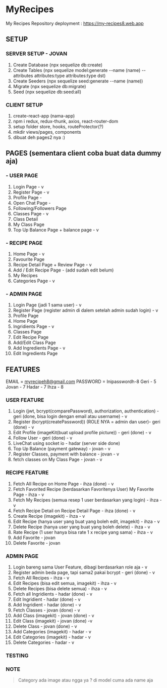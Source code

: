 # MyRecipes
My Recipes Repository
deployment : https://my-recipes8.web.app

## SETUP
### SERVER SETUP - JOVAN
1. Create Database (npx sequelize db:create)
2. Create Tables (npx sequelize model:generate --name (name) --attributes attributes:type attributes:type dst)
3. Create Seeders (npx sequelize seed:generate --name (name))
4. Migrate (npx sequelize db:migrate)
5. Seed (npx sequelize db:seed:all)

### CLIENT SETUP
1. create-react-app (nama-app)
2. npm i redux, redux-thunk, axios, react-router-dom
3. setup folder store, hooks, routeProtector(?)
4. mkdir views/pages, components
5. dibuat deh pages2 nya :)

## PAGES (sementara client coba buat data dummy aja)
### - USER PAGE
1. Login Page - v
2. Register Page - v
3. Profile Page - 
4. Open Chat Page - 
5. Following/Followers Page 
6. Classes Page - v
7. Class Detail 
8. My Class Page
9. Top Up Balance Page + balance page - v

### - RECIPE PAGE
1. Home Page - v
2. Favourite Page
3. Recipe Detail Page + Review Page - v
4. Add / Edit Recipe Page - (add sudah edit belum)
5. My Recipes 
6. Categories Page - v

### - ADMIN PAGE
1. Login Page (jadi 1 sama user) - v
2. Register Page (register admin di dalem setelah admin sudah login) - v
3. Profile Page
4. Home Page
5. Ingridients Page - v
6. Classes Page 
7. Edit Recipe Page
8. Add/Edit Class Page
9. Add Ingredients Page - v
10. Edit Ingredients Page

## FEATURES
EMAIL = myrecipeh8@gmail.com
PASSWORD = Inipasswordh-8
Geri - 5
Jovan - 7
Hadar - 7
Ihza - 8
### USER FEATURE
1. Login (jwt, bcrypt(comparePassword), authorization, authentication) - geri (done, bisa login dengan email atau username) - v
2. Register (bcrypt(createPassword)) (ROLE NYA = admin dan user)- geri (done) - v
3. Edit Profile (imageKit(buat upload profile picture)) - geri (done) - v
4. Follow User - geri (done) - v
5. LiveChat using socket io - hadar (server side done)
6. Top Up Balance (payment gateway) - jovan - v
6. Register Classes, payment with balance - jovan - v
7. fetch classes on My Class Page - jovan - v

### RECIPE FEATURE
1. Fetch All Recipe on Home Page - ihza (done) - v
2. Fetch Favorited Recipe (berdasarkan Favoritenya User) My Favorite Page - ihza - v
3. Fetch My Recipes (semua resep 1 user berdasarkan yang login) - ihza - v
4. Fetch Recipe Detail on Recipe Detail Page - ihza (done) - v
5. Create Recipe (imagekit) - ihza - v
6. Edit Recipe (hanya user yang buat yang boleh edit, imagekit) - ihza - v
7. Delete Recipe (hanya user yang buat yang boleh delete) - ihza - v
8. Rate Recipe (1 user hanya bisa rate 1 x recipe yang sama) - ihza - v
9. Add Favorite - jovan
10. Delete Favorite - jovan

### ADMIN PAGE
1. Login bareng sama User Feature, dibagi berdasarkan role aja - v
2. Register admin beda page, tapi sama2 pakai bcrypt - geri (done) - v
3. Fetch All Recipes - ihza - v
4. Edit Recipes (bisa edit semua, imagekit) - ihza - v
5. Delete Recipes (bisa delete semua) - ihza - v
6. Fetch all Ingridients - hadar (done) - v
7. Edit Ingridient - hadar (done) - v
8. Add Ingridient - hadar (done) - v
9. Fetch Classes - jovan (done) - v
10. Add Class (imagekit) - jovan (done) - v
11. Edit Class (imagekit) - jovan (done) -v 
12. Delete Class - jovan (done) - v
13. Add Categories (imagekit) - hadar - v 
14. Edit Categories (imagekit) - hadar - v
15. Delete Categories - hadar - v

### TESTING

### NOTE
>Category ada image atau ngga ya ? di model cuma ada name aja
